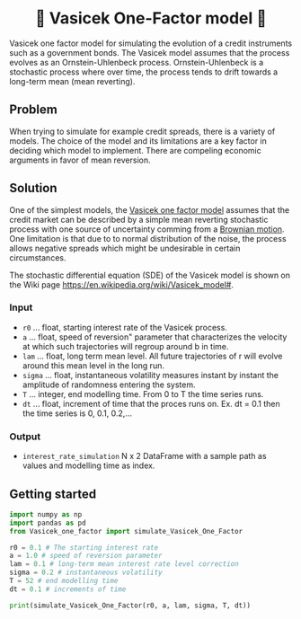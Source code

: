 
<h1 align="center" style="border-botom: none">
  <b>
    🐍 Vasicek One-Factor model 🐍     
  </b>
</h1>

Vasicek one factor model for simulating the evolution of a credit instruments such as a government bonds. The Vasicek model assumes that the process evolves as an Ornstein-Uhlenbeck process. Ornstein-Uhlenbeck is a stochastic process where over time, the process tends to drift towards a long-term mean (mean reverting). 

## Problem

When trying to simulate for example credit spreads, there is a variety of models. The choice of the model and its limitations are a key factor in deciding which model to implement. There are compeling economic arguments in favor of mean reversion.  

## Solution

One of the simplest models, the [Vasicek one factor model](https://en.wikipedia.org/wiki/Vasicek_model) assumes that the credit market can be described by a simple mean reverting stochastic process with one source of uncertainty comming from a [Brownian motion](https://en.wikipedia.org/wiki/Brownian_motion). One limitation is that due to to normal distribution of the noise, the process allows negative spreads which might be undesirable in certain circumstances.

The stochastic differential equation (SDE) of the Vasicek model is shown on the Wiki page https://en.wikipedia.org/wiki/Vasicek_model#.

### Input

  - `r0`    ... float, starting interest rate of the Vasicek process.
  - `a`     ... float, speed of reversion" parameter that characterizes the velocity at which such trajectories will regroup around b in time.
  - `lam`   ... float, long term mean level. All future trajectories of r will evolve around this mean level in the long run.
  - `sigma` ... float, instantaneous volatility measures instant by instant the amplitude of randomness entering the system.
  - `T`     ... integer, end modelling time. From 0 to T the time series runs.
  - `dt`    ... float, increment of time that the proces runs on. Ex. dt = 0.1 then the time series is 0, 0.1, 0.2,...

### Output

 - `interest_rate_simulation` N x 2 DataFrame with a sample path as values and modelling time as index.

## Getting started

```python
import numpy as np
import pandas as pd
from Vasicek_one_factor import simulate_Vasicek_One_Factor

r0 = 0.1 # The starting interest rate
a = 1.0 # speed of reversion parameter
lam = 0.1 # long-term mean interest rate level correction
sigma = 0.2 # instantaneous volatility
T = 52 # end modelling time
dt = 0.1 # increments of time

print(simulate_Vasicek_One_Factor(r0, a, lam, sigma, T, dt))
```
